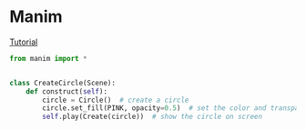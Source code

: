 # Manim 
[Tutorial](https://docs.manim.community/en/stable/tutorials/quickstart.html)

```python
from manim import *


class CreateCircle(Scene):
    def construct(self):
        circle = Circle()  # create a circle
        circle.set_fill(PINK, opacity=0.5)  # set the color and transparency
        self.play(Create(circle))  # show the circle on screen
```

```python

```